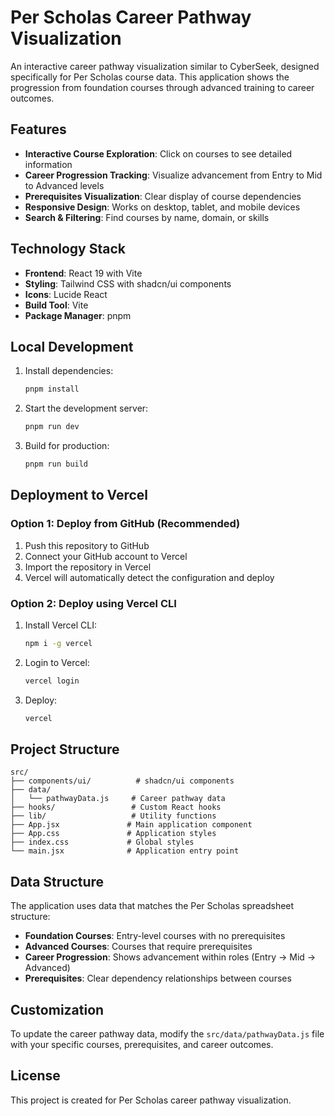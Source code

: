 # Per Scholas Career Pathway Visualization

An interactive career pathway visualization similar to CyberSeek, designed specifically for Per Scholas course data. This application shows the progression from foundation courses through advanced training to career outcomes.

## Features

- **Interactive Course Exploration**: Click on courses to see detailed information
- **Career Progression Tracking**: Visualize advancement from Entry to Mid to Advanced levels
- **Prerequisites Visualization**: Clear display of course dependencies
- **Responsive Design**: Works on desktop, tablet, and mobile devices
- **Search & Filtering**: Find courses by name, domain, or skills

## Technology Stack

- **Frontend**: React 19 with Vite
- **Styling**: Tailwind CSS with shadcn/ui components
- **Icons**: Lucide React
- **Build Tool**: Vite
- **Package Manager**: pnpm

## Local Development

1. Install dependencies:
   ```bash
   pnpm install
   ```

2. Start the development server:
   ```bash
   pnpm run dev
   ```

3. Build for production:
   ```bash
   pnpm run build
   ```

## Deployment to Vercel

### Option 1: Deploy from GitHub (Recommended)

1. Push this repository to GitHub
2. Connect your GitHub account to Vercel
3. Import the repository in Vercel
4. Vercel will automatically detect the configuration and deploy

### Option 2: Deploy using Vercel CLI

1. Install Vercel CLI:
   ```bash
   npm i -g vercel
   ```

2. Login to Vercel:
   ```bash
   vercel login
   ```

3. Deploy:
   ```bash
   vercel
   ```

## Project Structure

```
src/
├── components/ui/          # shadcn/ui components
├── data/
│   └── pathwayData.js     # Career pathway data
├── hooks/                 # Custom React hooks
├── lib/                   # Utility functions
├── App.jsx               # Main application component
├── App.css               # Application styles
├── index.css             # Global styles
└── main.jsx              # Application entry point
```

## Data Structure

The application uses data that matches the Per Scholas spreadsheet structure:

- **Foundation Courses**: Entry-level courses with no prerequisites
- **Advanced Courses**: Courses that require prerequisites
- **Career Progression**: Shows advancement within roles (Entry → Mid → Advanced)
- **Prerequisites**: Clear dependency relationships between courses

## Customization

To update the career pathway data, modify the `src/data/pathwayData.js` file with your specific courses, prerequisites, and career outcomes.

## License

This project is created for Per Scholas career pathway visualization.

